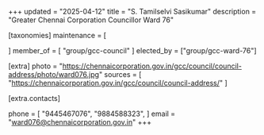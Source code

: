 +++
updated = "2025-04-12"
title = "S. Tamilselvi Sasikumar"
description = "Greater Chennai Corporation Councillor Ward 76"

[taxonomies]
maintenance = [

]
member_of = [
    "group/gcc-council"
]
elected_by = ["group/gcc-ward-76"]

[extra]
photo = "https://chennaicorporation.gov.in/gcc/council/council-address/photo/ward076.jpg"
sources = [
    "https://chennaicorporation.gov.in/gcc/council/council-address/"
]

[extra.contacts]

phone = [
    "9445467076",
    "9884588323",
    ]
email = "ward076@chennaicorporation.gov.in"
+++